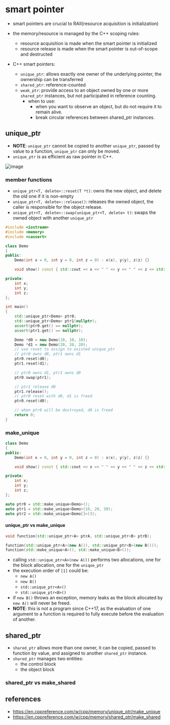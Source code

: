 # smart pointer
* smart pointers are crucial to RAII(resource acquisition is initialization)
* the memory/resource is managed by the C++ scoping rules:
    * resource acquisition is made when the smart pointer is initialized
    * resource release is made when the smart pointer is out-of-scope and destructed

* C++ smart pointers:
    * `unique_ptr`: allows exactly one owner of the underlying pointer, the ownership can be transferred
    * `shared_ptr`: reference-counted
    * `weak_ptr`: provide access to an object owned by one or more `shared_ptr` instances, but not participated in reference counting.
        * when to use:
            * when you want to observe an object, but do not require it to remain alive.
            * break circular references between shared_ptr instances.


## unique_ptr
* **NOTE**: `unique_ptr` cannot be copied to another `unique_ptr`, passed by value to a function, `unique_ptr` can only be moved.
* `unique_ptr` is as efficient as raw pointer in C++.

![image](https://github.com/lolyu/aoi/assets/35479537/e0fa99f5-c9b0-417d-bed3-793132475006)

### member functions
* `unique_ptr<T, delete>::reset(T *t)`: owns the new object, and delete the old one if it is non-empty
* `unique_ptr<T, delete>::release()`: releases the owned object, the caller is responsible for the object release.
* `unique_ptr<T, delete>::swap(unique_ptr<T, delete> t)`: swaps the owned object with another `unique_ptr`

```cpp
#include <iostream>
#include <memory>
#include <cassert>

class Demo
{
public:
    Demo(int x = 0, int y = 0, int z = 0) : x(x), y(y), z(z) {}

    void show() const { std::cout << x << " " << y << " " << z << std::endl; }

private:
    int x;
    int y;
    int z;
};

int main()
{
    std::unique_ptr<Demo> ptr0;
    std::unique_ptr<Demo> ptr1(nullptr);
    assert(ptr0.get() == nullptr);
    assert(ptr1.get() == nullptr);

    Demo *d0 = new Demo(10, 10, 10);
    Demo *d1 = new Demo(20, 20, 20);
    // use reset to assign to existed unique_ptr
    // ptr0 owns d0, ptr1 owns d1
    ptr0.reset(d0);
    ptr1.reset(d1);

    // ptr0 owns d1, ptr1 owns d0
    ptr0.swap(ptr1);

    // ptr1 release d0
    ptr1.release();
    // ptr0 reset with d0, d1 is freed
    ptr0.reset(d0);

    // when ptr0 will be destroyed, d0 is freed
    return 0;
}
```

### make_unique

```cpp
class Demo
{
public:
    Demo(int x = 0, int y = 0, int z = 0) : x(x), y(y), z(z) {}

    void show() const { std::cout << x << " " << y << " " << z << std::endl; }

private:
    int x;
    int y;
    int z;
};

auto ptr0 = std::make_unique<Demo>();
auto ptr1 = std::make_unique<Demo>(10, 20, 30);
auto ptr2 = std::make_unique<Demo[]>(3);
```

#### unique_ptr vs make_unique
```cpp
void function(std::unique_ptr<A> ptrA, std::unique_ptr<B> ptrB);

function(std::unique_ptr<A>(new A()), std::unique_ptr<B>(new B()));               // [1]
function(std::make_unique<A>(), std::make_unique<B>());                           // [2]
```
* calling `std::unique_ptr<A>(new A())` performs two allocations, one for the block allocation, one for the `unique_ptr`
* the execution order of `[1]` could be:
    * `new A()`
    * `new B()`
    * `std::unique_ptr<A>()`
    * `std::unique_ptr<B>()`
* if `new B()` throws an exception, memory leaks as the block allocated by `new A()` will never be freed.
* **NOTE**: this is not a program since C++17, as the evaluation of one argument to a function is required to fully execute before the evaluation of another.

## shared_ptr
* `shared_ptr` allows more than one owner, it can be copied, passed to function by value, and assigned to another `shared_ptr` instance.
* `shared_ptr` manages two entities:
    * the control block
    * the object block

### shared_ptr vs make_shared

## references
* https://en.cppreference.com/w/cpp/memory/unique_ptr/make_unique
* https://en.cppreference.com/w/cpp/memory/shared_ptr/make_shared

